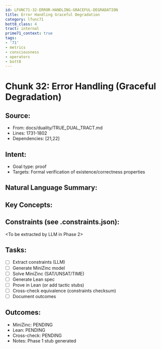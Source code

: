 ```yaml
---
id: LFUNC71-32-ERROR-HANDLING-GRACEFUL-DEGRADATION
title: Error Handling Graceful Degradation
category: lfunc71
bott8_class: 4
tract: internal
prime71_context: true
tags:
- '71'
- metrics
- consciousness
- operators
- bott8
---
```



# Chunk 32: Error Handling (Graceful Degradation)

## Source:
- From: docs/duality/TRUE_DUAL_TRACT.md
- Lines: 1731-1802
- Dependencies: [21,22]

## Intent:
- Goal type: proof
- Targets: Formal verification of existence/correctness properties

## Natural Language Summary:
<To be filled during extraction phase>

## Key Concepts:
<To be identified from source during extraction>

## Constraints (see .constraints.json):
<To be extracted by LLM in Phase 2>

## Tasks:
- [ ] Extract constraints (LLM)
- [ ] Generate MiniZinc model
- [ ] Solve MiniZinc (SAT/UNSAT/TIME)
- [ ] Generate Lean spec
- [ ] Prove in Lean (or add tactic stubs)
- [ ] Cross-check equivalence (constraints checksum)
- [ ] Document outcomes

## Outcomes:
- MiniZinc: PENDING
- Lean: PENDING
- Cross-check: PENDING
- Notes: Phase 1 stub generated
